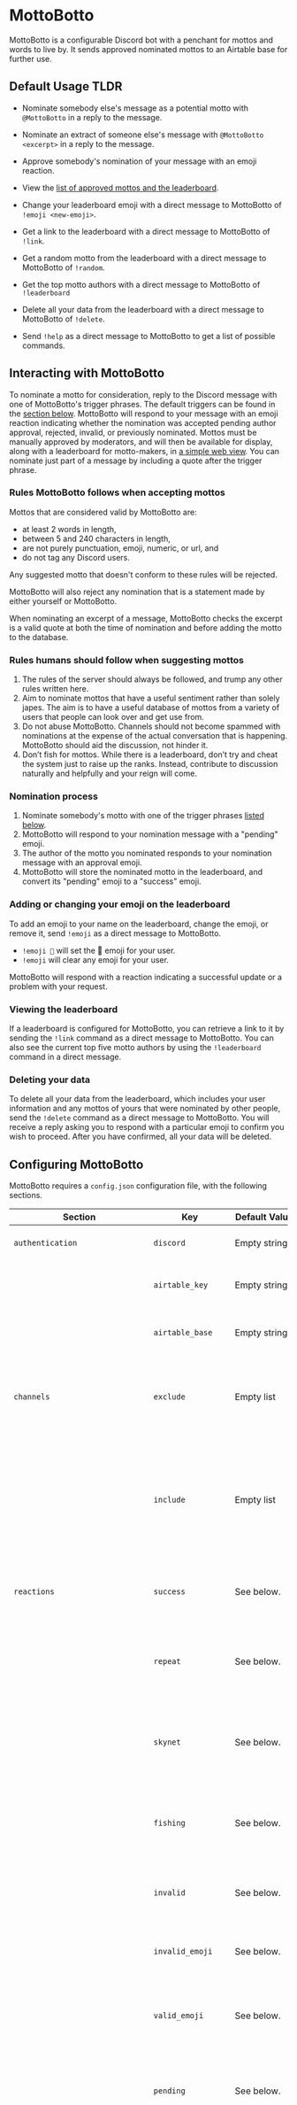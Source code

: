 # MottoBotto
MottoBotto is a configurable Discord bot with a penchant for mottos and words to live by. It sends approved nominated mottos to an Airtable base for further use.

## Default Usage TLDR

* Nominate somebody else's message as a potential motto with `@MottoBotto` in a reply to the message.
* Nominate an extract of someone else's message with `@MottoBotto <excerpt>` in a reply to the message.

* Approve somebody's nomination of your message with an emoji reaction.
* View the [list of approved mottos and the leaderboard](https://mottobotto.com/).
* Change your leaderboard emoji with a direct message to MottoBotto of `!emoji <new-emoji>`.
* Get a link to the leaderboard with a direct message to MottoBotto of `!link`.
* Get a random motto from the leaderboard with a direct message to MottoBotto of `!random`.
* Get the top motto authors with a direct message to MottoBotto of `!leaderboard`
* Delete all your data from the leaderboard with a direct message to MottoBotto of `!delete`.
* Send `!help` as a direct message to MottoBotto to get a list of possible commands.


## Interacting with MottoBotto


To nominate a motto for consideration, reply to the Discord message with one of MottoBotto's trigger phrases. The default triggers can be found in the [section below](#motto-nomination). MottoBotto will respond to your message with an emoji reaction indicating whether the nomination was accepted pending author approval, rejected, invalid, or previously nominated. Mottos must be manually approved by moderators, and will then be available for display, along with a leaderboard for motto-makers, in [a simple web view](https://mottobotto.com/).  You can nominate just part of a message by including a quote after the trigger phrase.


### Rules MottoBotto follows when accepting mottos

Mottos that are considered valid by MottoBotto are:

* at least 2 words in length,
* between 5 and 240 characters in length,
* are not purely punctuation, emoji, numeric, or url, and
* do not tag any Discord users.

Any suggested motto that doesn't conform to these rules will be rejected.

MottoBotto will also reject any nomination that is a statement made by either yourself or MottoBotto.

When nominating an excerpt of a message, MottoBotto checks the excerpt is a valid quote at both the time of nomination and before adding the motto to the database.

### Rules humans should follow when suggesting mottos

1. The rules of the server should always be followed, and trump any other rules written here.
2. Aim to nominate mottos that have a useful sentiment rather than solely japes. The aim is to have a useful database of mottos from a variety of users that people can look over and get use from.
3. Do not abuse MottoBotto. Channels should not become spammed with nominations at the expense of the actual conversation that is happening. MottoBotto should aid the discussion, not hinder it.
4. Don’t fish for mottos. While there is a leaderboard, don’t try and cheat the system just to raise up the ranks. Instead, contribute to discussion naturally and helpfully and your reign will come.

### Nomination process

1. Nominate somebody's motto with one of the trigger phrases [listed below](#motto-nomination).
2. MottoBotto will respond to your nomination message with a "pending" emoji.
3. The author of the motto you nominated responds to your nomination message with an approval emoji.
4. MottoBotto will store the nominated motto in the leaderboard, and convert its "pending" emoji to a "success" emoji.

### Adding or changing your emoji on the leaderboard

To add an emoji to your name on the leaderboard, change the emoji, or remove it, send `!emoji` as a direct message to MottoBotto.

* `!emoji 🚀` will set the ​🚀​ emoji for your user.
* `!emoji` will clear any emoji for your user.

MottoBotto will respond with a reaction indicating a successful update or a problem with your request.

### Viewing the leaderboard

If a leaderboard is configured for MottoBotto, you can retrieve a link to it by sending the `!link` command as a direct message to MottoBotto.  You can also see the current top five motto authors by using the `!leaderboard` command in a direct message.

### Deleting your data

To delete all your data from the leaderboard, which includes your user information and any mottos of yours that were nominated by other people, send the `!delete` command as a direct message to MottoBotto. You will receive a reply asking you to respond with a particular emoji to confirm you wish to proceed. After you have confirmed, all your data will be deleted.

## Configuring MottoBotto

MottoBotto requires a `config.json` configuration file, with the following sections.

| Section                     | Key             | Default Value                    | Required | Description                                                  |
| --------------------------- | --------------- | -------------------------------- | -------- | ------------------------------------------------------------ |
| `authentication`            | `discord`       | Empty string                     | Yes      | MottoBotto's DIscord bot token.                              |
|                             | `airtable_key`  | Empty string                     | Yes      | The API key for access to Airtable's API.                    |
|                             | `airtable_base` | Empty string                     | Yes      | The ID of the Airtable base to store the mottos.             |
| `channels`                  | `exclude`       | Empty list                       | No       | A list of Discord channel names to ignore when reacting to triggers. |
|                             | `include`       | Empty list                       | No       | A list of Discord channels to specifically respond to triggers within. If specified, all other channels are ignored. |
| `reactions`                 | `success`       | See below.                       | No       | The emoji to react to a successful nomination with.          |
|                             | `repeat`        | See below.                       | No       | The emoji to react to a nomination that has already been nominated with. |
|                             | `skynet`        | See below.                       | No       | The emoji to react to a nomination of a MottoBotto message with. |
|                             | `fishing`       | See below.                       | No       | The emoji to react to a nomination of the user's own message with. |
|                             | `invalid`       | See below.                       | No       | The emoji to react to invalid nominations with.              |
|                             | `invalid_emoji` | See below.                       | No       | The emoji to react to invalid emoji updates with.            |
|                             | `valid_emoji`   | See below.                       | No       | The emoji to react to successful emoji updates with.         |
| | `pending` | See below. | No | The emoji to react to nominations that have not yet been approved by the nominee. |
| | `deleted` | See below. | No | The emoji to react nomination approvals where the nominated message has since been deleted. |
| | `reject` | See below. | No | The emoji to react to any rejected nomination with. |
| | `delete_confirmed` | See below. | No | The emoji to react with once the user's data has all been deleted after a `!delete` command. |
| `should_reply`              | N/A             | `true`                           | No       | Whether to send message replies in response to nominations or not. If `false`, the only notifications users will receive are emoji reactions on their nomination message. |
| `rules`                     | `matching`      | `^.{5,240}$`<br />`^(\S+\s+)\S+` | No       | A list of regular expressions to match against the nominated motto text that must all match for the motto to be accepted. The message is first stripped of leading and trailing whitespace before matching. * |
|                             | `excluding`     | `<@.*>`<br />`^[\d\W\s]*$`       | No       | A list of regular expressions to match against the nominated motto text, where any successful match will result in an invalid motto response. The message is first stripped of leading and trailing whitespace before matching. * |
| `triggers`                  | `new_motto`     | `!motto$`                        | No       | A list of regular expressions to match against every incoming message in the relevant channels (see `channels` above) to recognise a new nomination. They are all prepended with `^` before matching, to ensure they match the start of the message. The message is first stripped of leading and trailing whitespace before matching. * |
| `approval_reaction`         | N/A             | `mottoapproval`                  | No       | The name of the custom emoji used to approve the addition of one of your mottos. |
| `human_moderation_required` | N/A             | `false`                          | No       | Whether to set the "Approved" flag in Airtable by default or not. If `false`, all mottos added are automatically approved for moderation status. |
| `leaderboard_link`          | N/A             | `None`                           | No       | A link to the motto leaderboard. If not configured, the `!link` DM will not be recognised. |
| `trigger_on_mention`            | N/A             | `true`                           | No       | Whether a message that starts with an `@` mention of MottoBotto triggers a nomination. If this is `false`, then at least one `new_motto` trigger must be configured. |
| `delete_unapproved_after_hours` | N/A             | `24`                             | No       | The number of hours before an unapproved motto suggestion is removed from Airtable. |
| `confirm_delete_reaction` | N/A | 🧨 | No | The emoji the user is required to respond with to confirm deletion of all their data. |
| `support_channel` | N/A | `None` | No | The name of a channel in which users of the bot can ask for help. If defined, this is reported in the output of `!help`. |
| `id` | N/A | `None` | No | A unique ID for this bot, used for development when multiple bots may be running. This is reported by `!version`. |
| `watching_status` | N/A | `"for inspiration"` | No | A status string to display after the bot's name. It is prepended with "Watching…" |

\*Note: Regular expressions used for motto nomination rule matching are matched with case sensitivity, and must include the `^` and `$` if you wish to match against the entire message string. Those used for trigger phrases are matched without regard for case.

### Example configuration

The following is a full example `config.json`.

```json
{
    "authentication": {
        "discord": "REDACTED",
        "airtable_key": "REDACTED",
        "airtable_base": "REDACTED"
    },
    "channels": {
        "exclude": [
            "ignore-this-channel"
        ]
    },
    "rules": {
        "excluding": [
          "^HELLO!$"
        ]
    },
    "reactions": {
        "success": "📥",
        "repeat": "♻️",
        "unknown": "❓",
        "skynet": "❌",
        "fishing": "🎣"
    },
    "triggers": {
        "new_motto": [
            "!motto$",
            "Accurate[.,!] New motto\\?"
        ]
    },
    "should_reply": false,
    "approval_reaction": "mottoapproval",
    "approval_opt_in_role": "Motto Opt In",
    "support_channel": "help",
    "support_users1": {
        "alice": "230968346794836789",
        "bob": "3982390689364366"
    }
}
```

## MottoBotto Defaults
### Trigger Phrases

The trigger phrases detailed below are the defaults.  Any others for each trigger must be added as laid out [above](#configuring-mottobotto).

#### Motto Nomination

`@MottoBotto` or `@MottoBotto <excerpt>`.  Optionally the excerpt can be surrounded by double quotes `"<excerpt>"`.

MottoBotto will always react with emoji, but can also be configured to react with a text message response. The defaults for both are as follows, although the emoji reactions can be changed in configuration:
* ⏳ MottoBotto is waiting for approval from the motto's author before adding the motto to the leaderboard. There is currently no corresponding text reply for this situation.
* 📥 MottoBotto added the nominated motto to the collection: "'Nominated-motto' will be considered!"
* ❓ MottoBotto does not know what you're responding to (i.e. the nominator has forgotten to reply to the motto they are nominating): "I see no motto!"
* ♻️ MottoBotto has previously added the nominated motto to the collection. There is currently no corresponding text reply for this situation.
* ❌ MottoBotto is either:
  * 👽 not allowing itself to be nominated (i.e. the nominated message was written by MottoBotto): "Skynet prevention"
  * 🎣 rejecting the motto for motto-fishing (i.e. the motto was written by the nominator): "Motto self-suggestions are forbidden"
  * 🙅 rejecting the motto for violating at least one rule (e.g. the motto is shorter than two words, the motto @-mentions another user, etc.) There is currently no corresponding text reply for this situation.
  * 🗑 not able to add the approved motto, as the message has since been deleted. There is currently no corresponding text reply for this situation.

#### Change Emoji

`!emoji`

This trigger phrase **must be sent as a direct message to MottoBotto**. If followed by an emoji (such as `!emoji 🚀`, it will set the user's emoji in the leaderboard to the specified emoji. If no emoji is specified, it will clear the emoji from the leaderboard for that user. It will only work for standard emoji, and not server-specific custom emoji.

MottoBotto will respond to the message with one of two reactions (the emoji for which can be changed in configuration). The defaults are as follows:

* ✅ The user's emoji was successfully updated.
* ⚠️ The emoji specified is not valid.

## Licensing

This code is copyright the contributors.
The MottoBotto name was created by izzystardust.

[MottoBotto is licensed under the Mozilla Public License 2.0](LICENSE)

### MottoBotto's Profile Image
Robot and Scroll Emoji Copyright 2020 Twitter, Inc and other contributors and licensed under [CC-BY 4.0](https://creativecommons.org/licenses/by/4.0/)
